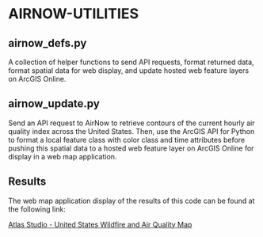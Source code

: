 # AIRNOW-UTILITIES
 
## airnow_defs.py

A collection of helper functions to send API requests, format returned data, format spatial data for web display, and update hosted web feature layers on ArcGIS Online.

## airnow_update.py

Send an API request to AirNow to retrieve contours of the current hourly air quality index across the United States. Then, use the ArcGIS API for Python to format a local feature class with color class and time attributes before pushing this spatial data to a hosted web feature layer on ArcGIS Online for display in a web map application.

## Results

The web map application display of the results of this code can be found at the following link:

[Atlas Studio - United States Wildfire and Air Quality Map](https://www.atlasstud.io/usa-wildfire-air-quality)